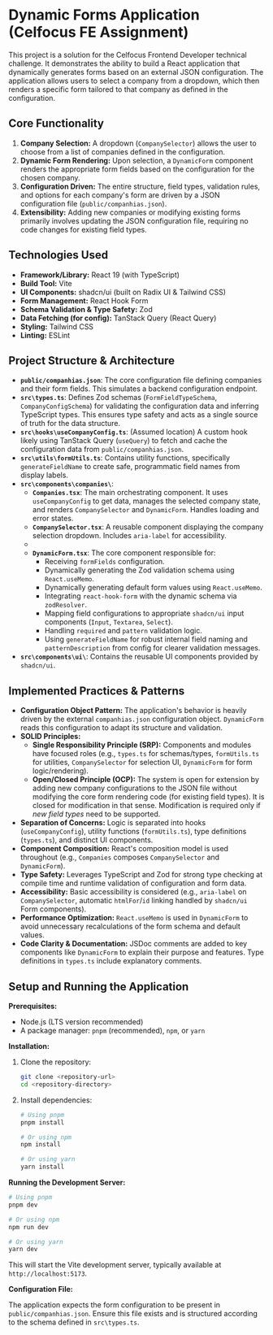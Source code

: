 # Dynamic Forms Application (Celfocus FE Assignment)

This project is a solution for the Celfocus Frontend Developer technical challenge. It demonstrates the ability to build a React application that dynamically generates forms based on an external JSON configuration. The application allows users to select a company from a dropdown, which then renders a specific form tailored to that company as defined in the configuration.

## Core Functionality

1.  **Company Selection:** A dropdown (`CompanySelector`) allows the user to choose from a list of companies defined in the configuration.
2.  **Dynamic Form Rendering:** Upon selection, a `DynamicForm` component renders the appropriate form fields based on the configuration for the chosen company.
3.  **Configuration Driven:** The entire structure, field types, validation rules, and options for each company's form are driven by a JSON configuration file (`public/companhias.json`).
4.  **Extensibility:** Adding new companies or modifying existing forms primarily involves updating the JSON configuration file, requiring no code changes for existing field types.

## Technologies Used

*   **Framework/Library:** React 19 (with TypeScript)
*   **Build Tool:** Vite
*   **UI Components:** shadcn/ui (built on Radix UI & Tailwind CSS)
*   **Form Management:** React Hook Form
*   **Schema Validation & Type Safety:** Zod
*   **Data Fetching (for config):** TanStack Query (React Query)
*   **Styling:** Tailwind CSS
*   **Linting:** ESLint

## Project Structure & Architecture

*   **`public/companhias.json`**: The core configuration file defining companies and their form fields. This simulates a backend configuration endpoint.
*   **`src\types.ts`**: Defines Zod schemas (`FormFieldTypeSchema`, `CompanyConfigSchema`) for validating the configuration data and inferring TypeScript types. This ensures type safety and acts as a single source of truth for the data structure.
*   **`src\hooks\useCompanyConfig.ts`**: (Assumed location) A custom hook likely using TanStack Query (`useQuery`) to fetch and cache the configuration data from `public/companhias.json`.
*   **`src\utils\formUtils.ts`**: Contains utility functions, specifically `generateFieldName` to create safe, programmatic field names from display labels.
*   **`src\components\companies\`**:
    *   **`Companies.tsx`**: The main orchestrating component. It uses `useCompanyConfig` to get data, manages the selected company state, and renders `CompanySelector` and `DynamicForm`. Handles loading and error states.
    *   **`CompanySelector.tsx`**: A reusable component displaying the company selection dropdown. Includes `aria-label` for accessibility.
    *
    *   **`DynamicForm.tsx`**: The core component responsible for:
        *   Receiving `formFields` configuration.
        *   Dynamically generating the Zod validation schema using `React.useMemo`.
        *   Dynamically generating default form values using `React.useMemo`.
        *   Integrating `react-hook-form` with the dynamic schema via `zodResolver`.
        *   Mapping field configurations to appropriate `shadcn/ui` input components (`Input`, `Textarea`, `Select`).
        *   Handling `required` and `pattern` validation logic.
        *   Using `generateFieldName` for robust internal field naming and `patternDescription` from config for clearer validation messages.
*   **`src\components\ui\`**: Contains the reusable UI components provided by `shadcn/ui`.

## Implemented Practices & Patterns

*   **Configuration Object Pattern:** The application's behavior is heavily driven by the external `companhias.json` configuration object. `DynamicForm` reads this configuration to adapt its structure and validation.
*   **SOLID Principles:**
    *   **Single Responsibility Principle (SRP):** Components and modules have focused roles (e.g., `types.ts` for schemas/types, `formUtils.ts` for utilities, `CompanySelector` for selection UI, `DynamicForm` for form logic/rendering).
    *   **Open/Closed Principle (OCP):** The system is open for extension by adding new company configurations to the JSON file without modifying the core form rendering code (for existing field types). It is closed for modification in that sense. Modification is required only if *new field types* need to be supported.
*   **Separation of Concerns:** Logic is separated into hooks (`useCompanyConfig`), utility functions (`formUtils.ts`), type definitions (`types.ts`), and distinct UI components.
*   **Component Composition:** React's composition model is used throughout (e.g., `Companies` composes `CompanySelector` and `DynamicForm`).
*   **Type Safety:** Leverages TypeScript and Zod for strong type checking at compile time and runtime validation of configuration and form data.
*   **Accessibility:** Basic accessibility is considered (e.g., `aria-label` on `CompanySelector`, automatic `htmlFor`/`id` linking handled by `shadcn/ui` Form components).
*   **Performance Optimization:** `React.useMemo` is used in `DynamicForm` to avoid unnecessary recalculations of the form schema and default values.
*   **Code Clarity & Documentation:** JSDoc comments are added to key components like `DynamicForm` to explain their purpose and features. Type definitions in `types.ts` include explanatory comments.

## Setup and Running the Application

**Prerequisites:**

*   Node.js (LTS version recommended)
*   A package manager: `pnpm` (recommended), `npm`, or `yarn`

**Installation:**

1.  Clone the repository:
    ```bash
    git clone <repository-url>
    cd <repository-directory>
    ```
2.  Install dependencies:
    ```bash
    # Using pnpm
    pnpm install

    # Or using npm
    npm install

    # Or using yarn
    yarn install
    ```

**Running the Development Server:**

```bash
# Using pnpm
pnpm dev

# Or using npm
npm run dev

# Or using yarn
yarn dev
```

This will start the Vite development server, typically available at `http://localhost:5173`.

**Configuration File:**

The application expects the form configuration to be present in `public/companhias.json`. Ensure this file exists and is structured according to the schema defined in `src\types.ts`.
